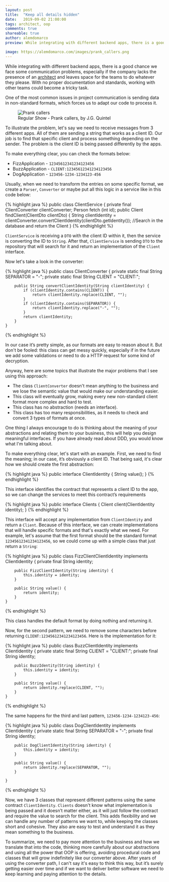 ```yaml
---
layout: post
title:  "Keep all details hidden"
date:   2019-09-02 21:00:00
tags: architect, oop
comments: true
shareable: true
author: alemdomarco
preview: While integrating with different backend apps, there is a good chance we face some communication problems, especially if the company lacks the presence of an architect and leaves space for the teams to do whatever they want. With no proper documentation and standards, working with other teams could become a tricky task.

image: https://alemdomarco.com/images/prank_callers.png
--- 
```


While integrating with different backend apps, there is a good chance we face some communication problems, especially if the company lacks the presence of an [architect](https://maviteixeira.com/2019/08/02/software-architect.html) and leaves space for the teams to do whatever they please. With no proper documentation and standards, working with other teams could become a tricky task.

One of the most common issues in project communication is sending data in non-standard formats, which forces us to adapt our code to process it.

<figure class="articleimg">
    <img src="{{page.image}}" alt="Prank callers">
    <figcaption>
    Regular Show - Prank callers, by J.G. Quintel
    </figcaption>
</figure>

To illustrate the problem, let's say we need to receive messages from 3 different apps. All of them are sending a string that works as a client ID. Our job is to find that specific client and process something depending on the sender. 
The problem is the client ID is being passed differently by the apps. 

To make everything clear, you can check the formats below:

- FizzApplication - `12345612341234123456`
- BuzzApplication - `CLIENT:12345612341234123456`
- DogApplication  - `123456-1234-1234123-456`

Usually, when we need to transform the entries on some specific format, we create a `Parser`, `Converter` or maybe put all this logic in a service like in this code below:

{% highlight java %}
    public class ClientService {
        private final ClientConverter clientConverter;
        Person fetch (int id);
        public Client findClient(ClientDto clientDto) {
            String clientIdentity = clientConverter.convertClientIdentity(clientDto.getIdentity());
            //Search in the database and return the Client
    }
{% endhighlight %}

`ClientService` is receiving a `DTO` with the client ID within it, then the service is converting the ID to `String`. After that, `ClientService` is sending `DTO` to the repository that will search for it and return an implementation of the `Client` interface.

Now let's take a look in the converter:

{% highlight java %}
    public class ClientConverter {
        private static final String SEPARATOR = "-";
        private static final String CLIENT = "CLIENT:";

        public String convertClientIdentity(String clientIdentity) {
            if (clientIdentity.contains(CLIENT)) {
                return clientIdentity.replace(CLIENT, "");
            }
            if (clientIdentity.contains(SEPARATOR)) {
                return clientIdentity.replace("-", "");
            }
            return clientIdentity;
        }
    }
{% endhighlight %}

In our case it’s pretty simple, as our formats are easy to reason about it. But don't be fooled: this class can get messy quickly, especially if in the future we add some validations or need to do a HTTP request for some kind of decryption.

Anyway, here are some topics that illustrate the major problems that I see using this approach:
 - The class `ClientConverter` doesn't mean anything to the business and we lose the semantic value that would make our understanding easier.
 - This class will eventually grow, making every new non-standard client format more complex and hard to test.
 - This class has no abstraction (needs an interface).
 - This class has too many responsibilities, as it needs to check and convert 3 types of formats at once.

One thing I always encourage to do is thinking about the meaning of your abstractions and relating them to your business, this will help you design meaningful interfaces. If you have already read about DDD, you would know what I'm talking about.

To make everything clear, let's start with an example. First, we need to find the meaning; in our case, it’s obviously a client ID. That being said, it's clear how we should create the first abstraction:

{% highlight java %}
    public interface ClientIdentity {
        String value();
    }
{% endhighlight %}

This interface identifies the contract that represents a client ID to the app, so we can change the services to meet this contract’s requirements

{% highlight java %}
    public interface Clients {
        Client client(ClientIdentity identity);
    }
{% endhighlight %}

This interface will accept any implementation from `ClientIdentity` and return a `Client`. Because of this interface, we can create implementations that will handle specific formats and that's exactly what we need. For example, let's assume that the first format should be the standard format `12345612341234123456`, so we could come up with a simple class that just return a `String`:

{% highlight java %}
    public class FizzClientClientIdentity implements ClientIdentity {
        private final String identity;

        public FizzClientIdentity(String identity) {
            this.identity = identity;
        }

        public String value() {
            return identity;
        }
    }
{% endhighlight %}

This class handles the default format by doing nothing and returning it.

Now, for the second pattern, we need to remove some characters before returning `CLIENT:12345612341234123456`. Here is the implementation for it:

{% highlight java %}
    public class BuzzClientIdentity implements ClientIdentity {
        private static final String CLIENT = "CLIENT:";
        private final String identity;

        public BuzzIdentity(String identity) {
            this.identity = identity;
        }

        public String value() {
            return identity.replace(CLIENT, "");
        }
    }
{% endhighlight %}

The same happens for the third and last pattern, `123456-1234-1234123-456`:

{% highlight java %}
    public class DogClientIdentity implements ClientIdentity {
        private static final String SEPARATOR = "-";
        private final String identity;

        public DogClientIdentity(String identity) {
            this.identity = identity;
        }

        public String value() {
            return identity.replace(SEPARATOR, "");
        }

    }
{% endhighlight %}

Now, we have 3 classes that represent different patterns using the same contract `ClientIdentity`. `Clients` doesn't know what implementation is being passed and it doesn’t matter either, as it will just follow the contract and require the value to search for the client.
This adds flexibility and we can handle any number of patterns we want to, while keeping the classes short and cohesive. They also are easy to test and understand it as they mean something to the business.

To summarize, we need to pay more attention to the business and how we translate that into the code, thinking more carefully about our abstractions and using all the power that OOP is offering, avoiding procedural code and classes that will grow indefinitely like our converter above.
After years of using the converter path, I can't say it's easy to think this way, but it’s surely getting easier over time and if we want to deliver better software we need to keep learning and paying attention to the details.
